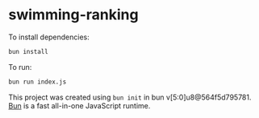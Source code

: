# swimming-ranking

To install dependencies:

```bash
bun install
```

To run:

```bash
bun run index.js
```

This project was created using `bun init` in bun v[5:0]u8@564f5d795781. [Bun](https://bun.sh) is a fast all-in-one JavaScript runtime.

